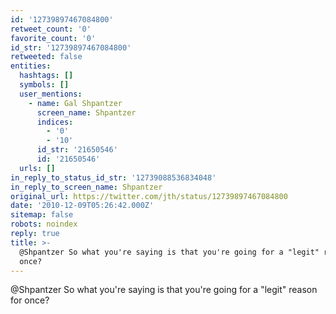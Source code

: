 ```yaml
---
id: '12739897467084800'
retweet_count: '0'
favorite_count: '0'
id_str: '12739897467084800'
retweeted: false
entities:
  hashtags: []
  symbols: []
  user_mentions:
    - name: Gal Shpantzer
      screen_name: Shpantzer
      indices:
        - '0'
        - '10'
      id_str: '21650546'
      id: '21650546'
  urls: []
in_reply_to_status_id_str: '12739088536834048'
in_reply_to_screen_name: Shpantzer
original_url: https://twitter.com/jth/status/12739897467084800
date: '2010-12-09T05:26:42.000Z'
sitemap: false
robots: noindex
reply: true
title: >-
  @Shpantzer So what you're saying is that you're going for a "legit" reason for
  once?
---
```


@Shpantzer So what you're saying is that you're going for a "legit" reason for once?